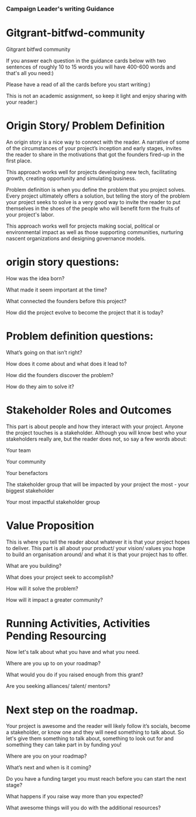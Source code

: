 ### Campaign Leader's writing Guidance

# Gitgrant-bitfwd-community
Gitgrant bitfwd community 


If you answer each question in the guidance cards below with two sentences of roughly 10 to 15 words you will have 400-600 words and that's all you need:)

Please have a read of all the cards before you start writing:)

This is not an academic assignment, so keep it light and enjoy sharing with your reader:)



# Origin Story/ Problem Definition 

An origin story is a nice way to connect with the 
reader. A narrative of some of the circumstances of your project’s inception and early stages, invites the reader to share in the motivations that got the founders fired-up in the first place.

This approach works well for projects developing new tech, facilitating growth, creating opportunity and simulating business.

Problem definition is when you define the problem that you project  solves. Every project ultimately offers a solution, but telling the story of the problem your project seeks to solve is a very good way to invite the reader to put themselves in the shoes of the people who will benefit form the fruits of your project's labor.

This approach works well for projects making social, political or environmental impact as well as those supporting communities, nurturing nascent organizations and designing governance models.


# origin story questions:

How was the idea born?

What made it seem important at the time?

What connected the founders before this project? 

How did the project evolve to become the project that it is today?

# Problem definition questions:

What’s going on that isn’t right?

How does it come about and what does it lead to?

How did the founders discover the problem?

How do they aim to solve it?


# Stakeholder Roles and Outcomes

This part is about people and how they interact with your project. Anyone the project touches is a stakeholder. Although you will know best who your stakeholders really are, but the reader does not, so say a few words about:

Your team

Your community 

Your benefactors 

The stakeholder group that will be impacted by your project the most - your biggest stakeholder

Your most impactful stakeholder group


# Value Proposition

This is where you tell the reader about whatever it is that your project hopes to deliver. This part is all about your product/ your vision/ values you hope to build an organisation around/ and what it is that your project has to offer.

What are you building?

What does your project seek to accomplish? 

How will it solve the problem?

How will it impact a greater community?


# Running Activities, Activities Pending Resourcing

Now let's talk about what you have and what you need.

Where are you up to on your roadmap?

What would you do if you raised enough from this grant?

Are you seeking alliances/ talent/ mentors?  



# Next step on the roadmap.

Your project is awesome and the reader will likely follow it’s socials, become a stakeholder, or know one and they will need something to talk about. So let's give them something to talk about, something to look out for and something they can take part in by funding you!

Where are you on your roadmap?

What’s next and when is it coming?

Do you have a funding target you must reach before you can start the next stage?

What happens if you raise way more than you expected? 

What awesome things will you do with the additional resources?
